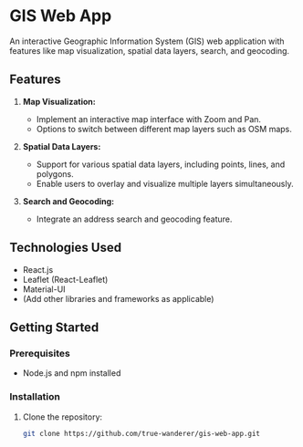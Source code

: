 # GIS Web App

An interactive Geographic Information System (GIS) web application with features like map visualization, spatial data layers, search, and geocoding.

## Features

1. **Map Visualization:**
   - Implement an interactive map interface with Zoom and Pan.
   - Options to switch between different map layers such as OSM maps.

2. **Spatial Data Layers:**
   - Support for various spatial data layers, including points, lines, and polygons.
   - Enable users to overlay and visualize multiple layers simultaneously.
   

3. **Search and Geocoding:**
   - Integrate an address search and geocoding feature.

## Technologies Used

- React.js
- Leaflet (React-Leaflet)
- Material-UI
- (Add other libraries and frameworks as applicable)

## Getting Started

### Prerequisites

- Node.js and npm installed

### Installation

1. Clone the repository:

   ```bash
   git clone https://github.com/true-wanderer/gis-web-app.git
